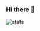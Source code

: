 ### Hi there 👋

<!--
**alistair0111/alistair0111** is a ✨ _special_ ✨ repository because its `README.md` (this file) appears on your GitHub profile.

Here are some ideas to get you started:

- 🌱 I’m currently learning DataStructures and Algorithm and React Application Development.
- 💬 Ask me about deep-learning architectures and data science in general.
- 📫 How to reach me: alistair7@protonmail.com
-->

![stats](https://github-readme-stats.vercel.app/api?username=alistair0111)
